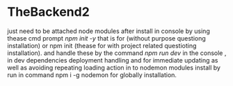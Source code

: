 # TheBackend2
<p>just need to be attached node modules after install in console by using thease cmd prompt <span><i>npm init -y</i></span> that is for (without purpose questiong installation) or <span>npm init</span> (thease for with project related questioting installation).
and handle these by the command <span><i>npm run dev</i></span> in the console , 
in dev dependencies deployment handling and for immediate updating as well as avoiding repeating loading action in to nodemon modules install by run in command <span>npm i -g nodemon</span> for globally installation.  

</p>

